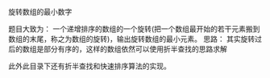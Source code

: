 旋转数组的最小数字

题目大致为：
    一个递增排序的数组的一个旋转(把一个数组最开始的若干元素搬到数组的末尾，称之为数组的旋转)，输出旋转数组的最小元素。
思路：
    其实旋转过后的数组是部分有序的，这样的数组依然可以使用折半查找的思路求解

此外此目录下还有折半查找和快速排序算法的实现。
